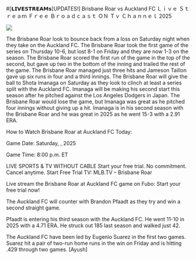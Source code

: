 #[𝗟𝗜𝗩𝗘𝗦𝗧𝗥𝗘𝗔𝗠𝘀]UPDATES!] Brisbane Roar vs Auckland FC Ｌｉｖｅ Ｓｔｒｅａｍ Ｆｒｅｅ Ｂｒｏａｄｃａｓｔ ＯＮ Ｔｖ Ｃｈａｎｎｅｌ  2025  
  
  
[![](https://i.imgur.com/qSNzIqt.png)](https://movie.rssnews.media/gqEXARDZ.php)  
  
The Brisbane Roar look to bounce back from a loss on Saturday night when they take on the Auckland FC. The Brisbane Roar took the first game of the series on Thursday 10-6, but lost 8-1 on Friday and they are now 1-3 on the season. The Brisbane Roar scored the first run of the game in the top of the second, but gave up two in the bottom of the inning and trailed the rest of the game. The Brisbane Roar managed just three hits and Jameson Taillon gave up six runs in four and a third innings. The Brisbane Roar will give the ball to Shota Imanaga on Saturday as they look to clinch at least a series split with the Auckland FC. Imanaga will be making his second start this season after he pitched against the Los Angeles Dodgers in Japan. The Brisbane Roar would lose the game, but Imanaga was great as he pitched four innings without giving up a hit. Imanaga is in his second season with the Brisbane Roar and he was great in 2025 as he went 15-3 with a 2.91 ERA.

How to Watch Brisbane Roar at Auckland FC Today:

Game Date: Saturday, , 2025

Game Time: 8:00 p.m. ET

LIVE SPORTS & TV WITHOUT CABLE
Start your free trial. No commitment. Cancel anytime.
Start Free Trial
TV: MLB.TV – Brisbane Roar

Live stream the Brisbane Roar at Auckland FC game on Fubo: Start your free trial now!

The Auckland FC will counter with Brandon Pfaadt as they try and win a second straight game.

Pfaadt is entering his third season with the Auckland FC. He went 11-10 in 2025 with a 4.71 ERA. He struck out 185 last season and walked just 42.

The Auckland FC have been led by Eugenio Suarez in the first two games. Suarez hit a pair of two-run home runs in the win on Friday and is hitting .429 through two games. [Ayush]